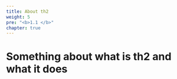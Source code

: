 ```yaml
---
title: About th2
weight: 5
pre: "<b>1.1 </b>"
chapter: true
---
```




# Something about what is th2 and what it does


